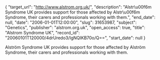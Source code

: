 {
  "target_url": "http://www.alstrom.org.uk/", 
  "description": "Alstr\u00f6m Syndrome UK provides support for those affected by Alstr\u00f6m Syndrome, their carers and professionals working with them.", 
  "end_date": null, 
  "date": "2006-01-01T12:00:00", 
  "slug": 31653987, 
  "subject": "Genetics", 
  "publisher": "alstrom.org.uk", 
  "open_access": true, 
  "title": "Alstrom Syndrome UK", 
  "record_id": "20060101T120000/4drUredo3/lgNQIKB70o/Q==", 
  "start_date": null
}

Alström Syndrome UK provides support for those affected by Alström Syndrome, their carers and professionals working with them.
